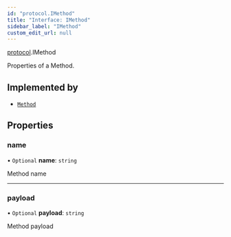 ```yaml
---
id: "protocol.IMethod"
title: "Interface: IMethod"
sidebar_label: "IMethod"
custom_edit_url: null
---
```


[protocol](../namespaces/protocol.md).IMethod

Properties of a Method.

## Implemented by

- [`Method`](../classes/protocol.Method.md)

## Properties

### name

• `Optional` **name**: `string`

Method name

___

### payload

• `Optional` **payload**: `string`

Method payload
